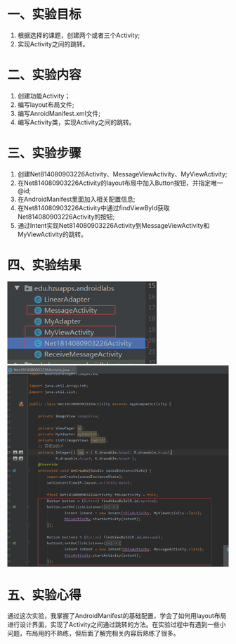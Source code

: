 # 一、实验目标
1. 根据选择的课题，创建两个或者三个Activity;
2. 实现Activity之间的跳转。

# 二、实验内容
1. 创建功能Activity；
2. 编写layout布局文件;
3. 编写AnroidManifest.xml文件;
4. 编写Activity类，实现Activity之间的跳转。

# 三、实验步骤
1. 创建Net814080903226Activity、MessageViewActivity、MyViewActivity;
2. 在Net814080903226Activity的layout布局中加入Button按钮，并指定唯一@id;
3. 在AndroidManifest里面加入相关配置信息;
4. 在Net814080903226Activity中通过findViewById获取Net814080903226Activity的按钮;
5. 通过Intent实现Net814080903226Activity到MessageViewActivity和MyViewActivity的跳转。

# 四、实验结果
![avatar](/students/net1814080903226/Lab2-1.jpg)
![avatar](/students/net1814080903226/Lab2-2.jpg)

# 五、实验心得

  通过这次实验，我掌握了AndroidManifest的基础配置，学会了如何用layout布局进行设计界面，实现了Activity之间通过跳转的方法。在实验过程中有遇到一些小问题，布局用的不熟练，但后面了解完相关内容后熟练了很多。
